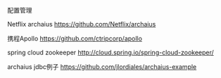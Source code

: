 配置管理

Netflix archaius
https://github.com/Netflix/archaius

携程Apollo
https://github.com/ctripcorp/apollo

spring cloud zookeeper
http://cloud.spring.io/spring-cloud-zookeeper/

archaius jdbc例子
https://github.com/jlordiales/archaius-example